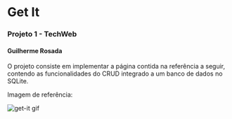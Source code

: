 # Get It
### Projeto 1 - TechWeb

#### Guilherme Rosada

O projeto consiste em implementar a página contida na referência a seguir, contendo as funcionalidades do CRUD integrado a um banco de dados no SQLite.


Imagem de referência:

![get-it gif](./Get-it.gif)